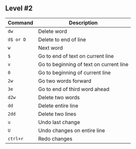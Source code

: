 ## Level #2

Command      	| Description
---          	| ---
`dw`		| Delete word
`d$ or D`	| Delete to end of line
`w`		| Next word
`$`		| Go to end of text on current line
`v`		| Go to beginning of text on current line
`0`		| Go to beginning of current line
`2w`		| Go two words forward
`3e`		| Go to end of third word ahead
`d2w`		| Delete two words
`dd`		| Delete entire line
`2dd`		| Delete two lines
`u`		| Undo last change
`U`		| Undo changes on entire line
`ctrl+r`	| Redo changes
